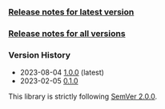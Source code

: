 ### [Release notes for latest version](latest.md)

### [Release notes for all versions](full.md)

### Version History

* 2023-08-04 [1.0.0](1.0.0.md) (latest)
* 2023-02-05 [0.1.0](0.1.0.md)


This library is strictly following [SemVer 2.0.0](https://semver.org/spec/v2.0.0.html).